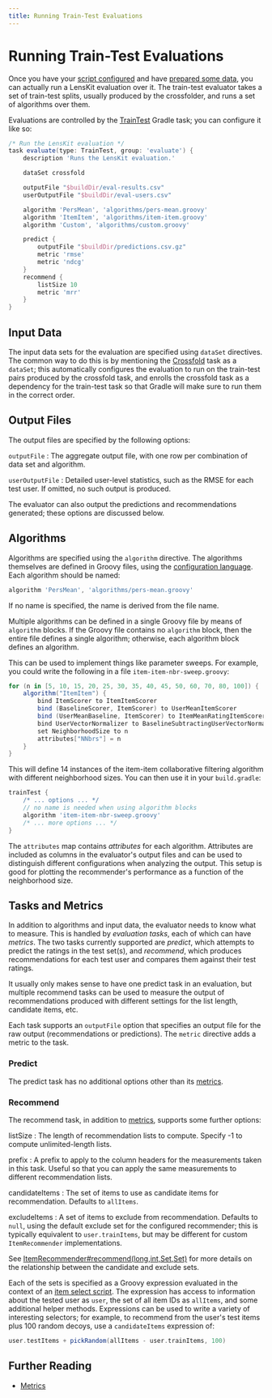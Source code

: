```yaml
---
title: Running Train-Test Evaluations
---
```


# Running Train-Test Evaluations

Once you have your [script configured](../gradle/) and have [prepared some data](../crossfold/), you
can actually run a LensKit evaluation over it.  The train-test evaluator takes a set of train-test
splits, usually produced by the crossfolder, and runs a set of algorithms over them.

Evaluations are controlled by the [TrainTest][] Gradle task; you can configure it like so:

[TrainTest]: /gradle-docs/index.html?org/lenskit/gradle/TrainTest

~~~groovy
/* Run the LensKit evaluation */
task evaluate(type: TrainTest, group: 'evaluate') {
    description 'Runs the LensKit evaluation.'

    dataSet crossfold

    outputFile "$buildDir/eval-results.csv"
    userOutputFile "$buildDir/eval-users.csv"

    algorithm 'PersMean', 'algorithms/pers-mean.groovy'
    algorithm 'ItemItem', 'algorithms/item-item.groovy'
    algorithm 'Custom', 'algorithms/custom.groovy'

    predict {
        outputFile "$buildDir/predictions.csv.gz"
        metric 'rmse'
        metric 'ndcg'
    }
    recommend {
        listSize 10
        metric 'mrr'
    }
}
~~~

## Input Data

The input data sets for the evaluation are specified using `dataSet` directives.  The common way
to do this is by mentioning the [Crossfold](../data/#crossfold) task as a `dataSet`; this
automatically configures the evaluation to run on the train-test pairs produced by the crossfold
task, and enrolls the crossfold task as a dependency for the train-test task so that Gradle will
make sure to run them in the correct order.

## Output Files

The output files are specified by the following options:

`outputFile`
:   The aggregate output file, with one row per combination of data set and algorithm.

`userOutputFile`
:   Detailed user-level statistics, such as the RMSE for each test user.  If omitted, no such
    output is produced.

The evaluator can also output the predictions and recommendations generated; these options are
discussed below.

## Algorithms

Algorithms are specified using the `algorithm` directive. The algorithms themselves are defined in
Groovy files, using the [configuration language](../../basics/configuration).  Each algorithm should
be named:

~~~groovy
algorithm 'PersMean', 'algorithms/pers-mean.groovy'
~~~

If no name is specified, the name is derived from the file name.

Multiple algorithms can be defined in a single Groovy file by means of `algorithm` blocks.  If the
Groovy file contains no `algorithm` block, then the entire file defines a single algorithm;
otherwise, each algorithm block defines an algorithm.

This can be used to implement things like parameter sweeps.  For example, you could write the
following in a file `item-item-nbr-sweep.groovy`:

~~~groovy
for (n in [5, 10, 15, 20, 25, 30, 35, 40, 45, 50, 60, 70, 80, 100]) {
    algorithm("ItemItem") {
        bind ItemScorer to ItemItemScorer
        bind (BaselineScorer, ItemScorer) to UserMeanItemScorer
        bind (UserMeanBaseline, ItemScorer) to ItemMeanRatingItemScorer
        bind UserVectorNormalizer to BaselineSubtractingUserVectorNormalizer
        set NeighborhoodSize to n
        attributes["NNbrs"] = n
    }
}
~~~

This will define 14 instances of the item-item collaborative filtering algorithm with different
neighborhood sizes.  You can then use it in your `build.gradle`:

~~~groovy
trainTest {
    /* ... options ... */
    // no name is needed when using algorithm blocks
    algorithm 'item-item-nbr-sweep.groovy'
    /* ... more options ... */
}
~~~

The `attributes` map contains *attributes* for each algorithm.  Attributes are included as columns
in the evaluator's output files and can be used to distinguish different configurations when
analyzing the output.  This setup is good for plotting the recommender's performance as a function
of the neighborhood size.

## Tasks and Metrics

In addition to algorithms and input data, the evaluator needs to know what to measure.  This is
handled by *evaluation tasks*, each of which can have *metrics*.  The two tasks currently supported
are *predict*, which attempts to predict the ratings in the test set(s), and *recommend*, which
produces recommendations for each test user and compares them against their test ratings.

It usually only makes sense to have one predict task in an evaluation, but multiple recommend tasks
can be used to measure the output of recommendations produced with different settings for the list
length, candidate items, etc.

Each task supports an `outputFile` option that specifies an output file for the raw output
(recommendations or predictions).  The `metric` directive adds a metric to the task.

### Predict

The predict task has no additional options other than its [metrics](../metrics/#predict).

### Recommend

The recommend task, in addition to [metrics](../metrics/#topn), supports some further options:

listSize
:   The length of recommendation lists to compute.  Specify -1 to compute unlimited-length lists.

prefix
:   A prefix to apply to the column headers for the measurements taken in this task.  Useful so that
    you can apply the same measurements to different recommendation lists.

candidateItems
:   The set of items to use as candidate items for recommendation.  Defaults to `allItems`.

excludeItems
:   A set of items to exclude from recommendation.  Defaults to `null`, using the default exclude
    set for the configured recommender; this is typically equivalent to `user.trainItems`, but may
    be different for custom `ItemRecommender` implementations.

See [ItemRecommender#recommend(long,int,Set,Set)][recommend] for more details on the relationship
between the candidate and exclude sets.

Each of the sets is specified as a Groovy expression evaluated in the context of an [item select
script][select].  The expression has access to information about the tested user as `user`, the
set of all item IDs as `allItems`, and some additional helper methods.  Expressions can be used
to write a variety of interesting selectors; for example, to recommend from the user's test items
plus 100 random decoys, use a `candidateItems` expression of:

~~~groovy
user.testItems + pickRandom(allItems - user.trainItems, 100)
~~~

[recommend]: /apidocs/org/lenskit/api/ItemRecommender.html#recommend-long-int-java.util.Set-java.util.Set-
[select]: /apidocs/org/lenskit/eval/traintest/recommend/ItemSelector.ItemSelectScript.html

## Further Reading

- [Metrics](../metrics/)
